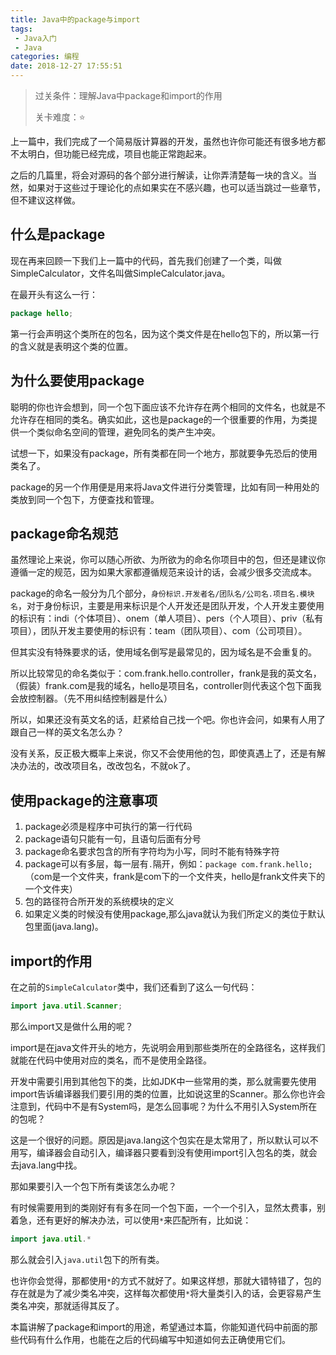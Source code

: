 ```yaml
---
title: Java中的package与import
tags: 
 - Java入门
 - Java
categories: 编程
date: 2018-12-27 17:55:51
---
```


>过关条件：理解Java中package和import的作用
>
>关卡难度：:star:

上一篇中，我们完成了一个简易版计算器的开发，虽然也许你可能还有很多地方都不太明白，但功能已经完成，项目也能正常跑起来。

之后的几篇里，将会对源码的各个部分进行解读，让你弄清楚每一块的含义。当然，如果对于这些过于理论化的点如果实在不感兴趣，也可以适当跳过一些章节，但不建议这样做。

## 什么是package

现在再来回顾一下我们上一篇中的代码，首先我们创建了一个类，叫做SimpleCalculator，文件名叫做SimpleCalculator.java。

在最开头有这么一行：

```java
package hello;
```

第一行会声明这个类所在的包名，因为这个类文件是在hello包下的，所以第一行的含义就是表明这个类的位置。

## 为什么要使用package

聪明的你也许会想到，同一个包下面应该不允许存在两个相同的文件名，也就是不允许存在相同的类名。确实如此，这也是package的一个很重要的作用，为类提供一个类似命名空间的管理，避免同名的类产生冲突。

试想一下，如果没有package，所有类都在同一个地方，那就要争先恐后的使用类名了。

package的另一个作用便是用来将Java文件进行分类管理，比如有同一种用处的类放到同一个包下，方便查找和管理。

## package命名规范

虽然理论上来说，你可以随心所欲、为所欲为的命名你项目中的包，但还是建议你遵循一定的规范，因为如果大家都遵循规范来设计的话，会减少很多交流成本。

package的命名一般分为几个部分，`身份标识.开发者名/团队名/公司名.项目名.模块名`，对于身份标识，主要是用来标识是个人开发还是团队开发，个人开发主要使用的标识有：indi（个体项目）、onem（单人项目）、pers（个人项目）、priv（私有项目），团队开发主要使用的标识有：team（团队项目）、com（公司项目）。

但其实没有特殊要求的话，使用域名倒写是最常见的，因为域名是不会重复的。

所以比较常见的命名类似于：com.frank.hello.controller，frank是我的英文名，（假装）frank.com是我的域名，hello是项目名，controller则代表这个包下面我会放控制器。（先不用纠结控制器是什么）

所以，如果还没有英文名的话，赶紧给自己找一个吧。你也许会问，如果有人用了跟自己一样的英文名怎么办？

没有关系，反正极大概率上来说，你又不会使用他的包，即使真遇上了，还是有解决办法的，改改项目名，改改包名，不就ok了。

## 使用package的注意事项

1. package必须是程序中可执行的第一行代码
2. package语句只能有一句，且语句后面有分号
3. package命名要求包含的所有字符均为小写，同时不能有特殊字符
4. package可以有多层，每一层有`.`隔开，例如：`package com.frank.hello;`（com是一个文件夹，frank是com下的一个文件夹，hello是frank文件夹下的一个文件夹）
5. 包的路径符合所开发的系统模块的定义
6. 如果定义类的时候没有使用package,那么java就认为我们所定义的类位于默认包里面(java.lang)。

## import的作用

在之前的`SimpleCalculator`类中，我们还看到了这么一句代码：

```java
import java.util.Scanner;
```

那么import又是做什么用的呢？

import是在java文件开头的地方，先说明会用到那些类所在的全路径名，这样我们就能在代码中使用对应的类名，而不是使用全路径。

开发中需要引用到其他包下的类，比如JDK中一些常用的类，那么就需要先使用import告诉编译器我们要引用的类的位置，比如说这里的Scanner。那么你也许会注意到，代码中不是有System吗，是怎么回事呢？为什么不用引入System所在的包呢？

这是一个很好的问题。原因是java.lang这个包实在是太常用了，所以默认可以不用写，编译器会自动引入，编译器只要看到没有使用import引入包名的类，就会去java.lang中找。

那如果要引入一个包下所有类该怎么办呢？

有时候需要用到的类刚好有有多在同一个包下面，一个一个引入，显然太费事，别着急，还有更好的解决办法，可以使用`*`来匹配所有，比如说：

```java
import java.util.*
```

那么就会引入`java.util`包下的所有类。

也许你会觉得，那都使用`*`的方式不就好了。如果这样想，那就大错特错了，包的存在就是为了减少类名冲突，这样每次都使用`*`将大量类引入的话，会更容易产生类名冲突，那就适得其反了。

本篇讲解了package和import的用途，希望通过本篇，你能知道代码中前面的那些代码有什么作用，也能在之后的代码编写中知道如何去正确使用它们。